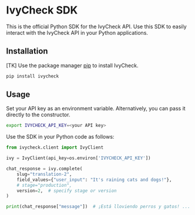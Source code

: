 # IvyCheck SDK

This is the official Python SDK for the IvyCheck API. Use this SDK to easily interact with the IvyCheck API in your Python applications.

## Installation

[TK] Use the package manager [pip](https://pip.pypa.io/en/stable/) to install IvyCheck.

```bash
pip install ivycheck
```

## Usage

Set your API key as an environment variable.
Alternatively, you can pass it directly to the constructor.

```bash
export IVYCHECK_API_KEY=<your API key>
```

Use the SDK in your Python code as follows:

```python
from ivycheck.client import IvyClient

ivy = IvyClient(api_key=os.environ['IVYCHECK_API_KEY'])

chat_response = ivy.complete(
    slug="translation-2",
    field_values={"user_input": "It's raining cats and dogs!"},
    # stage="production",
    version=2,  # specify stage or version
)

print(chat_response["message"])  # ¡Está lloviendo perros y gatos! ...

```
